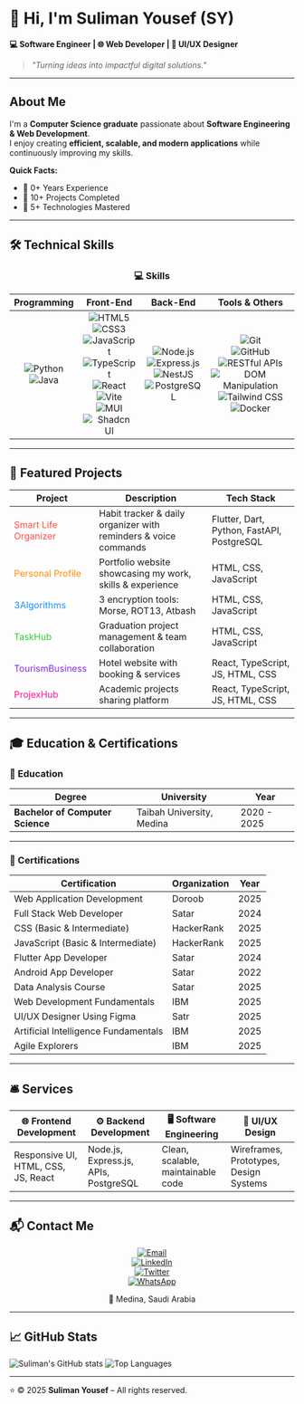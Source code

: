 # 👋 Hi, I'm Suliman Yousef (SY)

**💻 Software Engineer | 🌐 Web Developer | 🎨 UI/UX Designer**  

> _"Turning ideas into impactful digital solutions."_  

---

##  About Me
I'm a **Computer Science graduate** passionate about **Software Engineering & Web Development**.  
I enjoy creating **efficient, scalable, and modern applications** while continuously improving my skills.  

**Quick Facts:**  
- 🔹 0+ Years Experience  
- 🔹 10+ Projects Completed  
- 🔹 5+ Technologies Mastered  

---

## 🛠️ Technical Skills

<div align="center">

### 💻 Skills

| **Programming** | **Front-End** | **Back-End** | **Tools & Others** |
|:----------------:|:--------------:|:-------------:|:------------------:|
| ![Python](https://img.shields.io/badge/Python-3776AB?style=for-the-badge&logo=python&logoColor=white) <br> ![Java](https://img.shields.io/badge/Java-007396?style=for-the-badge&logo=java&logoColor=white) | ![HTML5](https://img.shields.io/badge/HTML5-E34F26?style=for-the-badge&logo=html5&logoColor=white) <br> ![CSS3](https://img.shields.io/badge/CSS3-1572B6?style=for-the-badge&logo=css3&logoColor=white) <br> ![JavaScript](https://img.shields.io/badge/JavaScript-F7DF1E?style=for-the-badge&logo=javascript&logoColor=black) <br> ![TypeScript](https://img.shields.io/badge/TypeScript-007ACC?style=for-the-badge&logo=typescript&logoColor=white) <br> ![React](https://img.shields.io/badge/React-20232A?style=for-the-badge&logo=react&logoColor=61DAFB) <br> ![Vite](https://img.shields.io/badge/Vite-646CFF?style=for-the-badge&logo=vite&logoColor=white) <br> ![MUI](https://img.shields.io/badge/MUI-007FFF?style=for-the-badge&logo=mui&logoColor=white) <br> ![Shadcn UI](https://img.shields.io/badge/Shadcn_UI-000000?style=for-the-badge&logo=shadcnui&logoColor=white) | ![Node.js](https://img.shields.io/badge/Node.js-339933?style=for-the-badge&logo=nodedotjs&logoColor=white) <br> ![Express.js](https://img.shields.io/badge/Express.js-000000?style=for-the-badge&logo=express&logoColor=white) <br> ![NestJS](https://img.shields.io/badge/NestJS-E0234E?style=for-the-badge&logo=nestjs&logoColor=white) <br> ![PostgreSQL](https://img.shields.io/badge/PostgreSQL-316192?style=for-the-badge&logo=postgresql&logoColor=white) | ![Git](https://img.shields.io/badge/Git-F05032?style=for-the-badge&logo=git&logoColor=white) <br> ![GitHub](https://img.shields.io/badge/GitHub-181717?style=for-the-badge&logo=github&logoColor=white) <br> ![RESTful APIs](https://img.shields.io/badge/RESTful_APIs-009688?style=for-the-badge&logo=api&logoColor=white) <br> ![DOM Manipulation](https://img.shields.io/badge/DOM_Manipulation-FF9800?style=for-the-badge&logo=javascript&logoColor=white) <br> ![Tailwind CSS](https://img.shields.io/badge/Tailwind_CSS-06B6D4?style=for-the-badge&logo=tailwindcss&logoColor=white) <br> ![Docker](https://img.shields.io/badge/Docker-2496ED?style=for-the-badge&logo=docker&logoColor=white) |


</div>

---

## 🚀 Featured Projects

| Project | Description | Tech Stack |
|---------|-------------|------------|
| <span style="color:#FF4C4C">Smart Life Organizer</span> | Habit tracker & daily organizer with reminders & voice commands | Flutter, Dart, Python, FastAPI, PostgreSQL |
| <span style="color:#FF8C00">Personal Profile</span> | Portfolio website showcasing my work, skills & experience | HTML, CSS, JavaScript |
| <span style="color:#1E90FF">3Algorithms</span> | 3 encryption tools: Morse, ROT13, Atbash | HTML, CSS, JavaScript |
| <span style="color:#32CD32">TaskHub</span> | Graduation project management & team collaboration | HTML, CSS, JavaScript |
| <span style="color:#8A2BE2">TourismBusiness</span> | Hotel website with booking & services | React, TypeScript, JS, HTML, CSS |
| <span style="color:#FF1493">ProjexHub</span> | Academic projects sharing platform | React, TypeScript, JS, HTML, CSS |

---

## 🎓 Education & Certifications

### 📘 Education
| Degree | University | Year |
|--------|------------|------|
| **Bachelor of Computer Science** | Taibah University, Medina | 2020 - 2025 |

---

### 📜 Certifications
| Certification | Organization | Year |
|---------------|-------------|------|
| Web Application Development | Doroob | 2025 |
| Full Stack Web Developer | Satar | 2024 |
| CSS (Basic & Intermediate) | HackerRank | 2025 |
| JavaScript (Basic & Intermediate) | HackerRank | 2025 |
| Flutter App Developer | Satar | 2024 |
| Android App Developer | Satar | 2022 |
| Data Analysis Course | Satar | 2025 |
| Web Development Fundamentals | IBM | 2025 |
| UI/UX Designer Using Figma | Satr | 2025 |
| Artificial Intelligence Fundamentals | IBM | 2025 |
| Agile Explorers | IBM | 2025 |

---

## 🛎️ Services
<div align="center">

| 🌐 Frontend Development | ⚙️ Backend Development | 🖥️ Software Engineering | 🎨 UI/UX Design |
|--------------------------|------------------------|--------------------------|-----------------|
| Responsive UI, HTML, CSS, JS, React | Node.js, Express.js, APIs, PostgreSQL | Clean, scalable, maintainable code | Wireframes, Prototypes, Design Systems |

</div>

---

## 📬 Contact Me
<div align="center">

[![Email](https://img.shields.io/badge/Email-D14836?style=for-the-badge&logo=gmail&logoColor=white)](mailto:sulimany662@gmail.com)  
[![LinkedIn](https://img.shields.io/badge/LinkedIn-0077B5?style=for-the-badge&logo=linkedin&logoColor=white)](https://www.linkedin.com/in/suliaman-yousef-36265a320)  
[![Twitter](https://img.shields.io/badge/Twitter-1DA1F2?style=for-the-badge&logo=twitter&logoColor=white)](https://twitter.com/Su05l)  
[![WhatsApp](https://img.shields.io/badge/WhatsApp-25D366?style=for-the-badge&logo=whatsapp&logoColor=white)](https://wa.me/966590128804)  

📍 Medina, Saudi Arabia

</div>

---

## 📈 GitHub Stats
![Suliman's GitHub stats](https://github-readme-stats.vercel.app/api?username=Su03l&show_icons=true&theme=radical)
![Top Languages](https://github-readme-stats.vercel.app/api/top-langs/?username=Su03l&layout=compact&theme=radical)

---

⭐️ © 2025 **Suliman Yousef** – All rights reserved.
